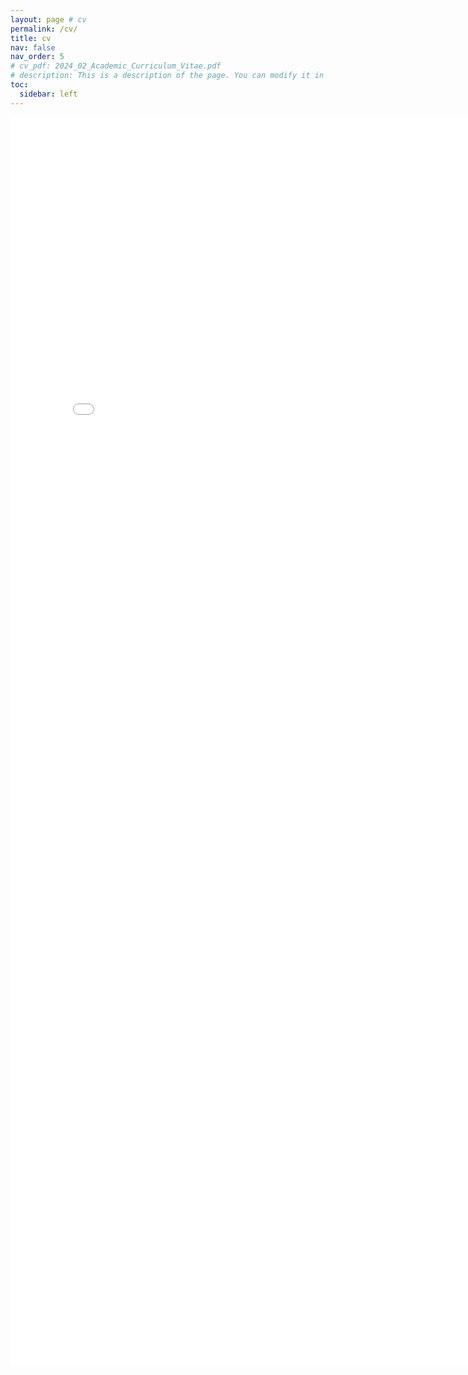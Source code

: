 ```yaml
---
layout: page # cv
permalink: /cv/
title: cv
nav: false
nav_order: 5
# cv_pdf: 2024_02_Academic_Curriculum_Vitae.pdf
# description: This is a description of the page. You can modify it in '_pages/cv.md'. You can also change or remove the top pdf download button.
toc:
  sidebar: left
---
```


<embed src="../assets/pdf/2024_03_Academic_CV.pdf" type="application/pdf" width="800" height="2000">

